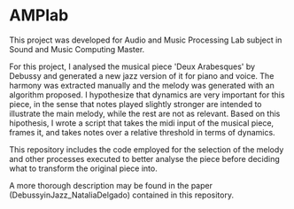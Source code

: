 # AMPlab

This project was developed for Audio and Music Processing Lab subject in Sound and Music Computing Master.

For this project, I analysed the musical piece 'Deux Arabesques' by Debussy and generated a new jazz version of it for piano and voice. The harmony was extracted manually and the melody was generated with an algorithm proposed. I hypothesize that dynamics are very important for this piece, in the sense that notes played slightly stronger are intended to illustrate the main melody, while the rest are not as relevant. Based on this hipothesis, I wrote a script that takes the midi input of the musical piece, frames it, and takes notes over a relative threshold in terms of dynamics. 

This repository includes the code employed for the selection of the melody and other processes executed to better analyse the piece before deciding what to transform the original piece into.

A more thorough description may be found in the paper (DebussyinJazz_NataliaDelgado) contained in this repository.

